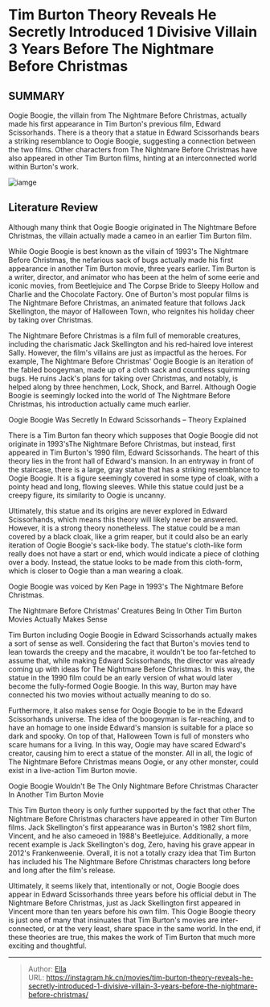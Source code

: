# Tim Burton Theory Reveals He Secretly Introduced 1 Divisive Villain 3 Years Before The Nightmare Before Christmas


## SUMMARY 



  Oogie Boogie, the villain from The Nightmare Before Christmas, actually made his first appearance in Tim Burton&#39;s previous film, Edward Scissorhands.   There is a theory that a statue in Edward Scissorhands bears a striking resemblance to Oogie Boogie, suggesting a connection between the two films.   Other characters from The Nightmare Before Christmas have also appeared in other Tim Burton films, hinting at an interconnected world within Burton&#39;s work.  

![iamge](https://static1.srcdn.com/wordpress/wp-content/uploads/2020/10/Nightmare-Before-Christmas-oogie-Boogie-Song.jpg)

## Literature Review

Although many think that Oogie Boogie originated in The Nightmare Before Christmas, the villain actually made a cameo in an earlier Tim Burton film.




While Oogie Boogie is best known as the villain of 1993&#39;s The Nightmare Before Christmas, the nefarious sack of bugs actually made his first appearance in another Tim Burton movie, three years earlier. Tim Burton is a writer, director, and animator who has been at the helm of some eerie and iconic movies, from Beetlejuice and The Corpse Bride to Sleepy Hollow and Charlie and the Chocolate Factory. One of Burton&#39;s most popular films is The Nightmare Before Christmas, an animated feature that follows Jack Skellington, the mayor of Halloween Town, who reignites his holiday cheer by taking over Christmas.




The Nightmare Before Christmas is a film full of memorable creatures, including the charismatic Jack Skellington and his red-haired love interest Sally. However, the film&#39;s villains are just as impactful as the heroes. For example, The Nightmare Before Christmas&#39; Oogie Boogie is an iteration of the fabled boogeyman, made up of a cloth sack and countless squirming bugs. He ruins Jack&#39;s plans for taking over Christmas, and notably, is helped along by three henchmen, Lock, Shock, and Barrel. Although Oogie Boogie is seemingly locked into the world of The Nightmare Before Christmas, his introduction actually came much earlier.


 Oogie Boogie Was Secretly In Edward Scissorhands – Theory Explained 
          

There is a Tim Burton fan theory which supposes that Oogie Boogie did not originate in 1993&#39;sThe Nightmare Before Christmas, but instead, first appeared in Tim Burton&#39;s 1990 film, Edward Scissorhands. The heart of this theory lies in the front hall of Edward&#39;s mansion. In an entryway in front of the staircase, there is a large, gray statue that has a striking resemblance to Oogie Boogie. It is a figure seemingly covered in some type of cloak, with a pointy head and long, flowing sleeves. While this statue could just be a creepy figure, its similarity to Oogie is uncanny.




Ultimately, this statue and its origins are never explored in Edward Scissorhands, which means this theory will likely never be answered. However, it is a strong theory nonetheless. The statue could be a man covered by a black cloak, like a grim reaper, but it could also be an early iteration of Oogie Boogie&#39;s sack-like body. The statue&#39;s cloth-like form really does not have a start or end, which would indicate a piece of clothing over a body. Instead, the statue looks to be made from this cloth-form, which is closer to Oogie than a man wearing a cloak.



Oogie Boogie was voiced by Ken Page in 1993&#39;s The Nightmare Before Christmas.






 The Nightmare Before Christmas&#39; Creatures Being In Other Tim Burton Movies Actually Makes Sense 
         




Tim Burton including Oogie Boogie in Edward Scissorhands actually makes a sort of sense as well. Considering the fact that Burton&#39;s movies tend to lean towards the creepy and the macabre, it wouldn&#39;t be too far-fetched to assume that, while making Edward Scissorhands, the director was already coming up with ideas for The Nightmare Before Christmas. In this way, the statue in the 1990 film could be an early version of what would later become the fully-formed Oogie Boogie. In this way, Burton may have connected his two movies without actually meaning to do so.

Furthermore, it also makes sense for Oogie Boogie to be in the Edward Scissorhands universe. The idea of the boogeyman is far-reaching, and to have an homage to one inside Edward&#39;s mansion is suitable for a place so dark and spooky. On top of that, Halloween Town is full of monsters who scare humans for a living. In this way, Oogie may have scared Edward&#39;s creator, causing him to erect a statue of the monster. All in all, the logic of The Nightmare Before Christmas means Oogie, or any other monster, could exist in a live-action Tim Burton movie.






 Oogie Boogie Wouldn&#39;t Be The Only Nightmare Before Christmas Character In Another Tim Burton Movie 
          

This Tim Burton theory is only further supported by the fact that other The Nightmare Before Christmas characters have appeared in other Tim Burton films. Jack Skellington&#39;s first appearance was in Burton&#39;s 1982 short film, Vincent, and he also cameoed in 1988&#39;s Beetlejuice. Additionally, a more recent example is Jack Skellington&#39;s dog, Zero, having his grave appear in 2012&#39;s Frankenweenie. Overall, it is not a totally crazy idea that Tim Burton has included his The Nightmare Before Christmas characters long before and long after the film&#39;s release.

Ultimately, it seems likely that, intentionally or not, Oogie Boogie does appear in Edward Scissorhands three years before his official debut in The Nightmare Before Christmas, just as Jack Skellington first appeared in Vincent more than ten years before his own film. This Oogie Boogie theory is just one of many that insinuates that Tim Burton&#39;s movies are inter-connected, or at the very least, share space in the same world. In the end, if these theories are true, this makes the work of Tim Burton that much more exciting and thoughtful.






---

> Author: [Ella](https://instagram.hk.cn/)  
> URL: https://instagram.hk.cn/movies/tim-burton-theory-reveals-he-secretly-introduced-1-divisive-villain-3-years-before-the-nightmare-before-christmas/  


